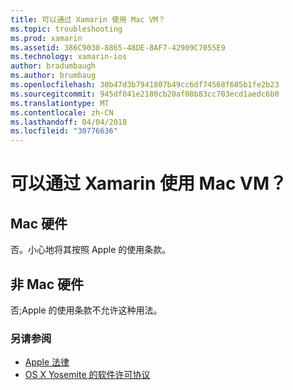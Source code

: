 ```yaml
---
title: 可以通过 Xamarin 使用 Mac VM？
ms.topic: troubleshooting
ms.prod: xamarin
ms.assetid: 386C9030-8865-48DE-8AF7-42909C7055E9
ms.technology: xamarin-ios
author: bradumbaugh
ms.author: brumbaug
ms.openlocfilehash: 30b47d3b7941807b49cc6df74568f605b1fe2b23
ms.sourcegitcommit: 945df041e2180cb20af08b83cc703ecd1aedc6b0
ms.translationtype: MT
ms.contentlocale: zh-CN
ms.lasthandoff: 04/04/2018
ms.locfileid: "30776636"
---
```

# <a name="can-i-use-a-mac-vm-with-xamarin"></a>可以通过 Xamarin 使用 Mac VM？ 

## <a name="mac-hardware"></a>Mac 硬件
否。小心地将其按照 Apple 的使用条款。

## <a name="non-mac-hardware"></a>非 Mac 硬件
否;Apple 的使用条款不允许这种用法。

### <a name="see-also"></a>另请参阅
- [Apple 法律](https://www.apple.com/legal/)
- [OS X Yosemite 的软件许可协议](http://images.apple.com/legal/sla/docs/OSX10103.pdf)
